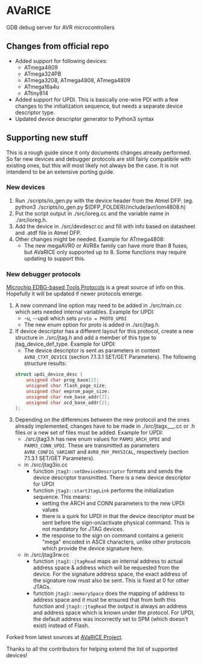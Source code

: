 # AVaRICE
GDB debug server for AVR microcontrollers

## Changes from official repo
- Added support for following devices:
    - ATmega4809
    - ATmega324PB
    - ATmega3208, ATmega4808, ATmega4809
    - ATmega16a4u
    - ATtiny814
- Added support for UPDI. This is basically one-wire PDI with a few changes to the initialization sequence, but needs a separate device descriptor type.
- Updated device descriptor generator to Python3 syntax

## Supporting new stuff
This is a rough guide since it only documents changes already performed. So far new devices and debugger protocols are still fairly compatibile with existing ones, but this will most likely not always be the case. It is not intendend to be an extensive porting guide.

### New devices
1. Run ./scripts/io_gen.py with the device header from the Atmel DFP.
	(eg. python3 ./scripts/io_gen.py $(DFP_FOLDER)/include/avr/iom4808.h)
2. Put the script output in ./src/ioreg.cc and the variable name in ./src/ioreg.h.
3. Add the device in ./src/devdescr.cc and fill with info based on datasheet and .atdf file in Atmel DFP.
4. Other changes might be needed. Example for ATmega4808:
	- The new megaAVR0 or AVR8x family can have more than 8 fuses, but AVaRICE only supported up to 8. Some functions may require updating to support this.

### New debugger protocols
[Microchip EDBG-based Tools Protocols](http://ww1.microchip.com/downloads/en/DeviceDoc/50002630A.pdf) is a great source of info on this. Hopefully it will be updated if newer protocols emerge.
1. A new command line option may need to be added in ./src/main.cc which sets needed internal variables. Example for UPDI:<br>
	- -u, --updi which sets `proto = PROTO_UPDI`
	- The new enum option for proto is added in ./src/jtag.h.
2. If device descriptor has a different layout for this protocol, create a new structure in ./src/jtag.h and add a member of this type to jtag_device_def_type. Example for UPDI:<br>
	- The device descriptor is sent as parameters in context `AVR8_CTXT_DEVICE` (section 7.1.3.1 SET/GET Parameters). The following structure results:
	```c
	struct updi_device_desc {
		unsigned char prog_base[2];
		unsigned char flash_page_size;
		unsigned char eeprom_page_size;
		unsigned char nvm_base_addr[2];
		unsigned char ocd_base_addr[2];
	};
	```
3. Depending on the differences between the new protocol and the ones already implemented, changes have to be made in ./src/jtagx___.cc or .h files or a new set of files must be added. Example for UPDI:
	- ./src/jtag3.h has new enum values for `PARM3_ARCH_UPDI` and `PARM3_CONN_UPDI`. These are transmitted as parameters `AVR8_CONFIG_VARIANT` and `AVR8_PHY_PHYSICAL`, respectively (section 7.1.3.1 SET/GET Parameters).
	- in ./src/jtag3io.cc
		- function `jtag3::setDeviceDescriptor` formats and sends the device descriptor transmitted. There is a new device descriptor for UPDI
		- function `jtag3::startJtagLink` performs the initialization sequence. This means:
			- setting the ARCH and CONN parameters to the new UPDI values
			- there is a quirk for UPDI in that the device descriptor must be sent before the sign-on/activate physical command. This is not mandatory for JTAG devices.
			- the response to the sign on command contains a generic "mega" encoded in ASCII characters, unlike other protocols which provide the device signature here.
	- in ./src/jtag3rw.cc
		- function `jtag3::jtagRead` maps an internal address to actual address space & address which will be requested from the device. For the signature address space, the exact address of the signature row must also be sent. This is fixed at 0 for other JTAGs.
		- function `jtag3::memorySpace` does the mapping of address to address space and it must be ensured that from both this function and `jtag3::jtagRead` the output is always an address and address space which is known under the protocol. For UPDI, the default address was incorrectly set to SPM (which doesn't exist) instead of Flash.

Forked from latest sources at [AVaRICE Project](http://avarice.sourceforge.net/).

Thanks to all the contributors for helping extend the list of supported devices!
